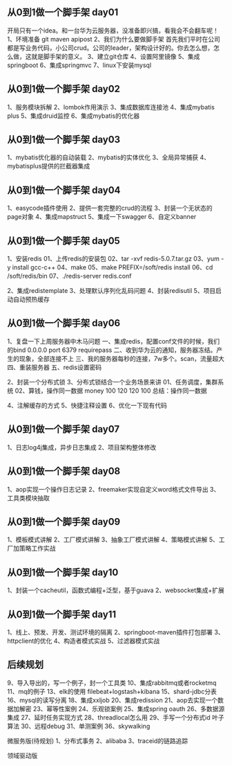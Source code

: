 ## 从0到1做一个脚手架 day01
开局只有一个idea。和一台华为云服务器，没准备即兴搞，看我会不会翻车呢！
1、环境准备
git
maven
apipost
2、我们为什么要做脚手架
首先我们平时在公司都是写业务代码，小公司crud。公司的leader，架构设计好的。你去怎么想，怎么做，这就是脚手架的意义。
3、建立git仓库
4、设置阿里镜像
5、集成springboot
6、集成springmvc
7、linux下安装mysql
## 从0到1做一个脚手架 day02
1、服务模块拆解
2、lombok作用演示
3、集成数据库连接池
4、集成mybatis plus
5、集成druid监控
6、集成mybatis的优化器
## 从0到1做一个脚手架 day03
1、mybatis优化器的自动装载
2、mybatis的实体优化
3、全局异常捕获
4、mybatisplus提供的拦截器集成

## 从0到1做一个脚手架 day04
1、easycode插件使用
2、提供一套完整的crud的流程
3、封装一个无状态的page对象
4、集成mapstruct
5、集成一下swagger
6、自定义banner

## 从0到1做一个脚手架 day05
1、安装redis
01、上传redis的安装包
02、tar -xvf redis-5.0.7.tar.gz
03、yum -y install gcc-c++
04、make
05、make PREFIX=/soft/redis install
06、cd /soft/redis/bin
07、./redis-server redis.conf

2、集成redistemplate
3、处理默认序列化乱码问题
4、封装redisutil
5、项目启动自动预热缓存

## 从0到1做一个脚手架 day06
1、复盘一下上周服务器中木马问题
一、集成redis，配置conf文件的时候，我们的bind 0.0.0.0 port 6379 requirepass 
二、收到华为云的通知，服务器冻结。产生的现象，全部连接不上
三、我的服务器每秒的连接，7w多个。scan，流量超大
四、重装服务器
五、redis设置密码

2、封装一个分布式锁
3、分布式锁结合一个业务场景来讲
01、任务调度，集群系统
02、算钱，操作同一数据 money 100 120 120 100
总结：操作同一数据

4、注解缓存的方式
5、快捷注释设置
6、优化一下现有代码

## 从0到1做一个脚手架 day07
1、日志log4j集成，异步日志集成
2、项目架构整体修改

## 从0到1做一个脚手架 day08
1、aop实现一个操作日志记录
2、freemaker实现自定义word格式文件导出
3、工具类模块抽取

## 从0到1做一个脚手架 day09
1、模板模式讲解
2、工厂模式讲解
3、抽象工厂模式讲解
4、策略模式讲解
5、工厂加策略工作实战

## 从0到1做一个脚手架 day10
1、封装一个cacheutil，函数式编程+泛型，基于guava
2、websocket集成+扩展

## 从0到1做一个脚手架 day11
1、线上、预发、开发、测试环境的隔离
2、springboot-maven插件打包部署
3、httpclient的优化
4、构造者模式实战
5、过滤器模式实战

## 后续规划
9、导入导出的，写一个例子，封一个工具类
10、集成rabbitmq或者rocketmq
11、mq的例子
13、elk的使用 filebeat+logstash+kibana
15、shard-jdbc分表
16、mysql的读写分离
18、集成xxljob
20、集成redission
21、aop去实现一个数据加解密
23、幂等性案例
24、乐观锁案例
25、集成spring oauth
26、多数据源集成
27、延时任务实现方式
28、threadlocal怎么用
29、手写一个分布式id 叶子算法
30、远程debug
31、单测案例
36、skywalking


微服务版(待规划)
1、分布式事务
2、alibaba
3、traceid的链路追踪

领域驱动版
